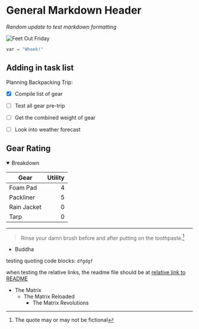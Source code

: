 # General Markdown Header #

<!-- Delete the file once you feel comfortable with markdown langauge -->

_Random update to test markdown formatting_

![Feet Out Friday](https://upload.wikimedia.org/wikipedia/commons/3/30/George_the_amazing_guinea_pig.jpg)

``` Python
var = "Wheek!"
```

## Adding in task list ##
Planning Backpacking Trip:
- [x] Compile list of gear
- [ ] Test all gear pre-trip
- [ ] Get the combined weight of gear
- [ ] Look into weather forecast 


## Gear Rating ##
<details open>
<summary> Breakdown </summary>

| Gear | Utility |
|------|--------:|
|Foam Pad|4|
|Packliner|5|
|Rain Jacket|0|
|Tarp|0|

</details>

---
> Rinse your damn brush before and after putting on the toothpaste.[^1]
- Buddha

testing quoting code blocks: `dfgdgf`

when testing the relative links, the readme file should be at [relative link to README](README.md)

+ The Matrix
  + The Matrix Reloaded
    + The Matrix Revolutions
   


[^1]: The quote may or may not be fictional


